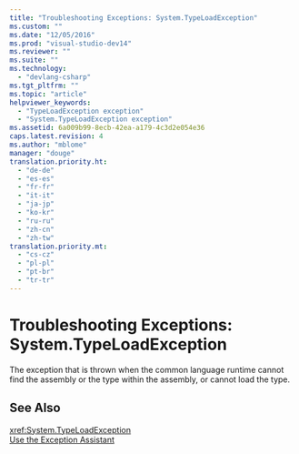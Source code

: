 ```yaml
---
title: "Troubleshooting Exceptions: System.TypeLoadException"
ms.custom: ""
ms.date: "12/05/2016"
ms.prod: "visual-studio-dev14"
ms.reviewer: ""
ms.suite: ""
ms.technology: 
  - "devlang-csharp"
ms.tgt_pltfrm: ""
ms.topic: "article"
helpviewer_keywords: 
  - "TypeLoadException exception"
  - "System.TypeLoadException exception"
ms.assetid: 6a009b99-8ecb-42ea-a179-4c3d2e054e36
caps.latest.revision: 4
ms.author: "mblome"
manager: "douge"
translation.priority.ht: 
  - "de-de"
  - "es-es"
  - "fr-fr"
  - "it-it"
  - "ja-jp"
  - "ko-kr"
  - "ru-ru"
  - "zh-cn"
  - "zh-tw"
translation.priority.mt: 
  - "cs-cz"
  - "pl-pl"
  - "pt-br"
  - "tr-tr"
---
```

# Troubleshooting Exceptions: System.TypeLoadException
The exception that is thrown when the common language runtime cannot find the assembly or the type within the assembly, or cannot load the type.  
  
## See Also  
 <xref:System.TypeLoadException>   
 [Use the Exception Assistant](../Topic/How%20to:%20Use%20the%20Exception%20Assistant.md)